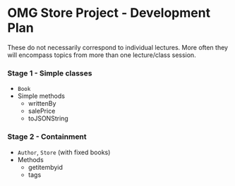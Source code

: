 # OMG Store Project - Development Plan

These do not necessarily correspond to individual lectures. More often they will encompass topics from more than one lecture/class session.

### Stage 1 - Simple classes

- `Book`
- Simple methods
    - writtenBy
    - salePrice
    - toJSONString

### Stage 2 - Containment

- `Author`, `Store` (with fixed books)
- Methods
   - getitembyid
   - tags




